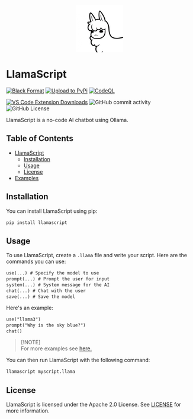 <div style="border-radius: 20px;" align="center">
  <img width="128" height="128" src="https://github.com/Project-Llama/.github/blob/main/profile/IMG_1443.png">
</div>

# LlamaScript
[![Black Format](https://github.com/Project-Llama/llamascript/actions/workflows/format.yml/badge.svg)](https://github.com/Project-Llama/llamascript/actions/workflows/format.yml)
[![Upload to PyPi](https://github.com/Project-Llama/llamascript/actions/workflows/python-publish.yml/badge.svg)](https://github.com/Project-Llama/llamascript/actions/workflows/python-publish.yml)
[![CodeQL](https://github.com/Project-Llama/llamascript/actions/workflows/github-code-scanning/codeql/badge.svg)](https://github.com/Project-Llama/llamascript/actions/workflows/github-code-scanning/codeql)

[![VS Code Extension Downloads](https://img.shields.io/visual-studio-marketplace/d/WolfTheDev.llamascript?label=VS-Code%20Downloads)](https://marketplace.visualstudio.com/items?itemName=WolfTheDev.llamascript)
![GitHub commit activity](https://img.shields.io/github/commit-activity/w/Project-Llama/llamascript?label=Commits)
![GitHub License](https://img.shields.io/github/license/Project-Llama/llamascript?label=License)

LlamaScript is a no-code AI chatbot using Ollama.

## Table of Contents
- [LlamaScript](#llamascript)
  - [Installation](#installation)
  - [Usage](#usage)
  - [License](#license)
- [Examples](examples/)

## Installation

You can install LlamaScript using pip:

```bash
pip install llamascript
```

## Usage
To use LlamaScript, create a `.llama` file and write your script. Here are the commands you can use:
```llamascript
use(...) # Specify the model to use
prompt(...) # Prompt the user for input
system(...) # System message for the AI
chat(...) # Chat with the user
save(...) # Save the model
```

Here's an example:
```llamascript
use("llama3")
prompt("Why is the sky blue?")
chat()
```

> [!NOTE]\
> For more examples see [here.](examples/)

You can then run LlamaScript with the following command:
```bash
llamascript myscript.llama
```

## License
LlamaScript is licensed under the Apache 2.0 License. See [LICENSE](LICENSE) for more information.

